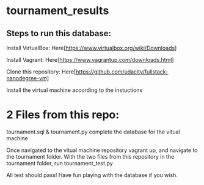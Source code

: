 # tournament_results

## Steps to run this database:

Install VirtualBox: Here[https://www.virtualbox.org/wiki/Downloads]

Install Vagrant: Here[https://www.vagrantup.com/downloads.html]

Clone this repository: Here[https://github.com/udacity/fullstack-nanodegree-vm]

Install the virtual machine according to the instuctions

# 2 Files from this repo:
tournament.sql & tournament.py complete the database for the vitual machine

Once navigated to the vitual machine repository vagrant up, and navigate to the tournament folder. With the two files from this repository in the tournament folder, run tournament_test.py

All test should pass! Have fun playing with the database if you wish.